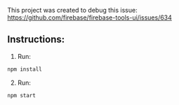 This project was created to debug this issue:
https://github.com/firebase/firebase-tools-ui/issues/634

## Instructions:

1. Run:
```bash
npm install
```

2. Run:
```bash
npm start
```
